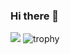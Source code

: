 ### Hi there 👋

<!--
**wlsdks/wlsdks** is a ✨ _special_ ✨ repository because its `README.md` (this file) appears on your GitHub profile.

Here are some ideas to get you started:

- 🔭 I’m currently working on ...
- 🌱 I’m currently learning ...
- 👯 I’m looking to collaborate on ...
- 🤔 I’m looking for help with ...
- 💬 Ask me about ...
- 📫 How to reach me: ...
- 😄 Pronouns: ...
- ⚡ Fun fact: ...
-->
<a href="http://115.85.181.88:8080/" target="_blank"><img src="https://img.shields.io/badge/지능형중고장터 프로젝트-1877F2?style=flat-square&logo=Facebook&logoColor=white"/></a>
![trophy](https://github-profile-trophy.vercel.app/?username=wlsdks12@naver.com)
